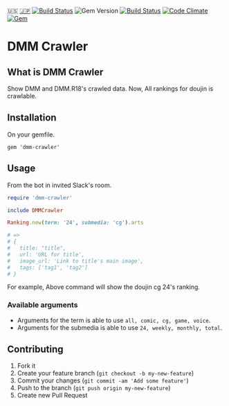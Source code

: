 :us: [:jp:](./doc/ja/README.md) [![Build Status](https://travis-ci.org/sachin21/dmm-crawler.svg?branch=master)](https://travis-ci.org/sachin21/dmm-crawler) ![Gem Version](https://badge.fury.io/rb/dmm-crawler.svg) [![Build Status](https://travis-ci.org/sachin21/dmm-crawler.svg?branch=master)](https://travis-ci.org/sachin21/dmm-crawler) [![Code Climate](https://codeclimate.com/github/sachin21/dmm-crawler/badges/gpa.svg)](https://codeclimate.com/github/sachin21/dmm-crawler) [![Gem](https://img.shields.io/gem/dt/dmm-crawler.svg)](https://rubygems.org/gems/dmm-crawler)

# DMM Crawler

## What is DMM Crawler

Show DMM and DMM.R18's crawled data. Now, All rankings for doujin is crawlable.

## Installation

On your gemfile.

```
gem 'dmm-crawler'
```

## Usage
From the bot in invited Slack's room.

```ruby
require 'dmm-crawler'

include DMMCrawler

Ranking.new(term: '24', submedia: 'cg').arts

# =>
# {
#   title: "title",
#   url: 'URL for title',
#   image_url: 'Link to title's main image',
#   tags: ['tag1', 'tag2']
# }
```

For example, Above command will show the doujin cg 24's ranking.

### Available arguments
- Arguments for the term is able to use `all, comic, cg, game, voice`.
- Arguments for the submedia is able to use `24, weekly, monthly, total`.

## Contributing

1. Fork it
2. Create your feature branch (`git checkout -b my-new-feature`)
3. Commit your changes (`git commit -am 'Add some feature'`)
4. Push to the branch (`git push origin my-new-feature`)
5. Create new Pull Request

